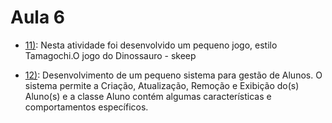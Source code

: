 # Aula 6

- [11)](./DinossauroSkeep/): Nesta atividade foi desenvolvido um pequeno jogo, estilo Tamagochi.O jogo do Dinossauro - skeep

- [12)](./GestaoAlunos/): Desenvolvimento de um pequeno sistema para gestão de Alunos. O sistema permite a Criação, Atualização, Remoção e Exibição do(s) Aluno(s) e a classe Aluno contém algumas características e comportamentos específicos.